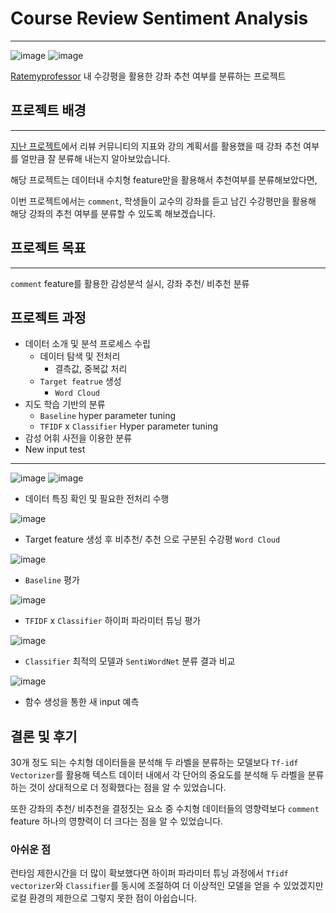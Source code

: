 # Course Review Sentiment Analysis
-----

![image](https://user-images.githubusercontent.com/70729822/193005553-42cd5c3b-410e-4185-831b-7c9d64afa24e.png)
![image](https://user-images.githubusercontent.com/70729822/193005600-01aa27bb-8cd9-4317-8abf-9dd0644dd40d.png)

[Ratemyprofessor](https://www.ratemyprofessors.com) 내 수강평을 활용한 강좌 추천 여부를 분류하는 프로젝트



## 프로젝트 배경
----
[지난 프로젝트](https://github.com/9haeng/Course-recommendation-classification/blob/master/%EB%8B%A4%EC%96%91%ED%95%9C%20%EC%A7%80%ED%91%9C%EB%A5%BC%20%ED%99%9C%EC%9A%A9%ED%95%9C%20%EA%B0%95%EC%A2%8C%20%EC%B6%94%EC%B2%9C%20%EC%97%AC%EB%B6%80%20%EB%B6%84%EB%A5%98.ipynb)에서 리뷰 커뮤니티의 지표와 강의 계획서를 활용했을 때 강좌 추천 여부를 얼만큼 잘 분류해 내는지 알아보았습니다.

해당 프로젝트는 데이터내 수치형 feature만을 활용해서 추천여부를 분류해보았다면,

이번 프로젝트에서는 `comment`, 학생들이 교수의 강좌를 듣고 남긴 수강평만을 활용해 해당 강좌의 추천 여부를 분류할 수 있도록 해보겠습니다.

## 프로젝트 목표
----
`comment` feature를 활용한 감성분석 실시, 강좌 추천/ 비추천 분류


## 프로젝트 과정
- 데이터 소개 및 분석 프로세스 수립
    - 데이터 탐색 및 전처리
        -  결측값, 중복값 처리
    - `Target featrue` 생성
        - `Word Cloud`
- 지도 학습 기반의 분류
    - `Baseline` hyper parameter tuning
    - `TFIDF` x `Classifier` Hyper parameter tuning
- 감성 어휘 사전을 이용한 분류
- New input test

----
![image](https://user-images.githubusercontent.com/70729822/193008435-6cd00cbf-2e33-4e21-ab7f-8931547d99ae.png)
![image](https://user-images.githubusercontent.com/70729822/193008525-62d8bcdd-3184-4892-89e7-acbe0cdd3c92.png)
- 데이터 특징 확인 및 필요한 전처리 수행

![image](https://user-images.githubusercontent.com/70729822/193009036-a17b4ddb-579e-4516-80eb-f5e388abe5ec.png)
- Target feature 생성 후 비추천/ 추천 으로 구분된 수강평 `Word Cloud`

![image](https://user-images.githubusercontent.com/70729822/193010307-6406d631-9fbf-4898-96a2-9a870efb65c4.png)
- `Baseline` 평가

![image](https://user-images.githubusercontent.com/70729822/193010493-86bffabc-3dcf-4897-a92b-aca8ae753ea8.png)
-  `TFIDF` x `Classifier` 하이퍼 파라미터 튜닝 평가

![image](https://user-images.githubusercontent.com/70729822/193010703-087c626a-2c5e-4559-8096-078787caa6cd.png)
- `Classifier` 최적의 모델과 `SentiWordNet` 분류 결과 비교

![image](https://user-images.githubusercontent.com/70729822/193010923-2f44db37-7b48-4ef5-bd3b-630dbcb31672.png)
- 함수 생성을 통한 새 input 예측
 
## 결론 및 후기

30개 정도 되는 수치형 데이터들을 분석해 두 라벨을 분류하는 모델보다 `Tf-idf Vectorizer`를 활용해 텍스트 데이터 내에서 각 단어의 중요도를 분석해 두 라벨을 분류하는 것이 상대적으로 더 정확했다는 점을 알 수 있었습니다.

또한 강좌의 추천/ 비추천을 결정짓는 요소 중 수치형 데이터들의 영향력보다 `comment` feature 하나의 영향력이 더 크다는 점을 알 수 있었습니다.

### 아쉬운 점

런타임 제한시간을 더 많이 확보했다면 하이퍼 파라미터 튜닝 과정에서 `Tfidf vectorizer`와 `Classifier`를 동시에 조절하여 더 이상적인 모델을 얻을 수 있었겠지만 로컬 환경의 제한으로 그렇지 못한 점이 아쉽습니다.

